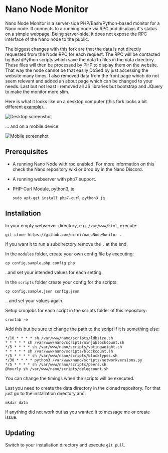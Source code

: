 # Nano Node Monitor

Nano Node Monitor is a server-side PHP/Bash/Python-based monitor for a Nano node. It connects to a running node via RPC and displays it's status on a simple webpage. Being server-side, it does not expose the RPC interface of the Nano node to the public. 

The biggest changes with this fork are that the data is not directly requested from the Node RPC for each request. The RPC will be contacted by Bash/Python scripts which save the data to files in the data directory. These files will then be processed by PHP to display them on the website. That way the node cannot be that easily DoSed by just accessing the website many times. 
I also removed data from the front page which do not seem relevant and added an about page which can be changed to your needs.
Last but not least I removed all JS libraries but bootstrap and JQuery to make the monitor more slim.


Here is what it looks like on a desktop computer (this fork looks a bit different [example](https://nano.nifni.net))...

![Desktop screenshot](https://i.imgur.com/1k5BCfc.png)


... and on a mobile device: 

![Mobile screenshot](https://i.imgur.com/PTSwL69.jpg)


## Prerequisites

- A running Nano Node with rpc enabled. For more information on this check the Nano repository wiki or drop by in the Nano Discord.
- A running webserver with php7 support.
- PHP-Curl Module, python3, jq

    `sudo apt-get install php7-curl python3 jq`

## Installation

In your empty webserver directory, e.g. `/var/www/html`, execute:

    git clone https://github.com/nifni/nanoNodeMonitor .

 
If you want it to run a subdirectory remove the `.` at the end.

In the `modules` folder, create your own config file by executing:


    cp config.sample.php config.php

..and set your intended values for each setting.

In the `scripts` folder create your config for the scripts:

    cp config.sample.json config.json
.. and set your values again.

Setup cronjobs for each script in the scripts folder of this repository:

`crontab -e`

Add this but be sure to change the path to the script if it is something else:
```
*/10 * * * * sh /var/www/nano/scripts/ldbsize.sh
* * * * * sh /var/www/nano/scripts/ninjablockcount.sh
*/5 * * * * sh /var/www/nano/scripts/votingweight.sh
* * * * * sh /var/www/nano/scripts/blockcount.sh
*/5 * * * * sh /var/www/nano/scripts/blocktypes.sh
*/30 * * * * python3 /var/www/nano/scripts/networkversions.py
*/5 * * * * sh /var/www/nano/scripts/peers.sh
@hourly sh /var/www/nano/scripts/delegcount.sh
```
You can change the timings when the scripts will be executed.

Last you need to create the data directory in the cloned repository. For that just go to the installation directory and:

    mkdir data

If anything did not work out as you wanted it to message me or create issue.


## Updating
Switch to your installation directory and execute `git pull`.



